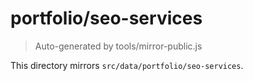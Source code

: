 # portfolio/seo-services

> Auto-generated by tools/mirror-public.js

This directory mirrors `src/data/portfolio/seo-services`.
